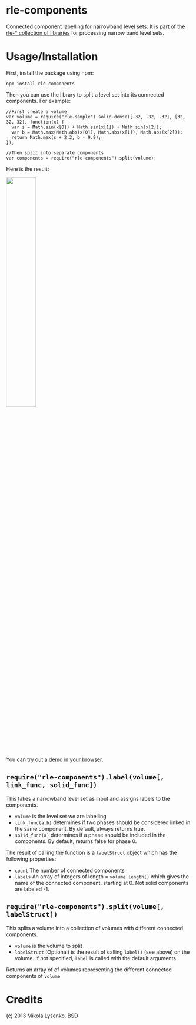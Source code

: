 rle-components
==============
Connected component labelling for narrowband level sets.  It is part of the [rle-* collection of libraries](https://github.com/mikolalysenko/rle-core) for processing narrow band level sets.


Usage/Installation
==================
First, install the package using npm:

    npm install rle-components
    
Then you can use the library to split a level set into its connected components.  For example:

    //First create a volume
    var volume = require("rle-sample").solid.dense([-32, -32, -32], [32, 32, 32], function(x) {
      var s = Math.sin(x[0]) + Math.sin(x[1]) + Math.sin(x[2]);
      var b = Math.max(Math.abs(x[0]), Math.abs(x[1]), Math.abs(x[2]));
      return Math.max(s + 2.2, b - 9.9);
    });
    
    //Then split into separate components
    var components = require("rle-components").split(volume);

Here is the result:

<img src="https://raw.github.com/mikolalysenko/rle-components/master/images/components.png" width=40%>

You can try out a [demo in your browser](http://mikolalysenko.github.com/rle-components/example/www/index.html).

`require("rle-components").label(volume[, link_func, solid_func])`
-----------------------------------------
This takes a narrowband level set as input and assigns labels to the components.

* `volume` is the level set we are labelling
* `link_func(a,b)` determines if two phases should be considered linked in the same component.  By default, always returns true.
* `solid_func(a)` determines if a phase should be included in the components.  By default, returns false for phase 0.

The result of calling the function is a `labelStruct` object which has the following properties:

* `count` The number of connected components
* `labels` An array of integers of length = `volume.length()` which gives the name of the connected component, starting at 0.  Not solid components are labeled -1.

`require("rle-components").split(volume[, labelStruct])`
--------------------------------------------------------
This splits a volume into a collection of volumes with different connected components.

* `volume` is the volume to split
* `labelStruct` (Optional) is the result of calling `label()` (see above) on the volume.  If not specified, `label` is called with the default arguments.

Returns an array of of volumes representing the different connected components of `volume`

Credits
=======
(c) 2013 Mikola Lysenko. BSD